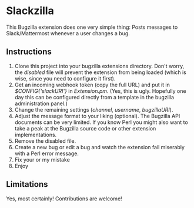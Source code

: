 # Slackzilla

This Bugzilla extension does one very simple thing: Posts messages to
Slack/Mattermost whenever a user changes a bug.

## Instructions

1. Clone this project into your bugzilla extensions directory. Don't worry, the
	_disabled_ file will prevent the extension from being loaded (which is wise,
	since you need to configure it first).
1. Get an incoming webhook token (copy the full URL) and put it in
	_$CONFIG{'slackURI'}_ in _Extension.pm_. (Yes, this is ugly. Hopefully one
	day this can be configured directly from a template in the bugzilla
	administration panel.)
1. Change the remaining settings (_channel_, _username_, _bugzillaURI_).
1. Adjust the message format to your liking (optional). The Bugzilla API
	documents can be very limited. If you know Perl you might also want to take
	a peak at the Bugzilla source code or other extension implementations.
1. Remove the disabled file.
1. Create a new bug or edit a bug and watch the extension fail miserably with a
	Perl error message.
1. Fix your or my mistake
1. Enjoy

## Limitations

Yes, most certainly! Contributions are welcome!
